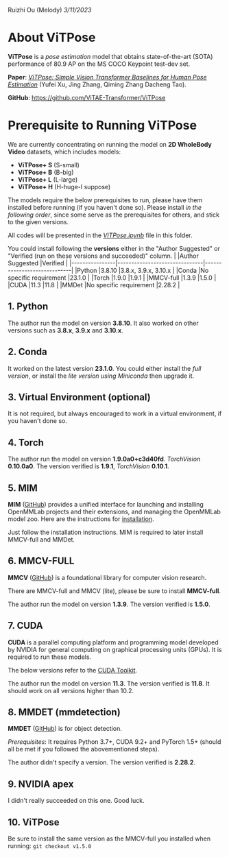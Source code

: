Ruizhi Ou (Melody)     *3/11/2023*
# About ViTPose

**ViTPose** is a *pose estimation* model that obtains state-of-the-art (SOTA) performance of 80.9 AP on the MS COCO Keypoint test-dev set.

**Paper**: *[ViTPose: Simple Vision Transformer Baselines for Human Pose Estimation](https://arxiv.org/abs/2204.12484)* (Yufei Xu, Jing Zhang, Qiming Zhang Dacheng Tao).

**GitHub**:  https://github.com/ViTAE-Transformer/ViTPose


# Prerequisite to Running ViTPose

We are currently concentrating on running the model on **2D WholeBody Video** datasets, which includes models:

 - **ViTPose+ S** (S-small)
 - **ViTPose+ B** (B-big)
 - **ViTPose+ L** (L-large)
 - **ViTPose+ H** (H-huge-I suppose)

The models require the below prerequisites to run, please have them installed before running (if you haven't done so). Please install *in the following order*, since some serve as the prerequisites for others, and stick to the given versions.

All codes will be presented in the *[ViTPose.ipynb](https://github.com/Rezar/GymMate/blob/main/GymNet/Ruizhi%20Ou%20(Melody)/ViTPose_Codes.ipynb)* file in this folder.

You could install following the **versions** either in the "Author Suggested" or "Verified (run on these versions and succeeded)" column.
|                |Author Suggested               |Verified                      |
|----------------|-------------------------------|-----------------------------|
|Python          |3.8.10                         |3.8.x, 3.9.x, 3.10.x            |
|Conda           |No specific requirement        |23.1.0          |
|Torch         |1.9.0                          |1.9.1        |
|MMCV-full       |1.3.9                          |1.5.0           |
|CUDA            |11.3                           |11.8            |
|MMDet           |No specific requirement       |2.28.2         |

## 1. Python

The author run the model on version **3.8.10**.
It also worked on other versions such as **3.8.x**, **3.9.x** and **3.10.x**.

## 2. Conda

It worked on the latest version **23.1.0**.
You could either install the *full version*, or install the *lite version using Miniconda* then upgrade it.


## 3. Virtual Environment (optional)

It is not required, but always encouraged to work in a virtual environment, if you haven't done so.

## 4. Torch

The author run the model on version **1.9.0a0+c3d40fd**. *TorchVision* **0.10.0a0**.
The version verified is **1.9.1**, *TorchVision* **0.10.1**.

## 5. MIM

**MIM** ([GitHub](https://github.com/open-mmlab/mim)) provides a unified interface for launching and installing OpenMMLab projects and their extensions, and managing the OpenMMLab model zoo. Here are the instructions for [installation](https://github.com/open-mmlab/mim/blob/main/docs/en/installation.md).

Just follow the installation instructions. MIM is required to later install MMCV-full and MMDet.

## 6. MMCV-FULL

**MMCV** ([GitHub](https://github.com/open-mmlab/mmcv)) is a foundational library for computer vision research.

There are MMCV-full and MMCV (lite), please be sure to install **MMCV-full**.

The author run the model on version **1.3.9**.
The version verified is **1.5.0**.

## 7. CUDA

**CUDA** is a parallel computing platform and programming model developed by NVIDIA for general computing on graphical processing units (GPUs). It is required to run these models.

The below versions refer to the [CUDA Toolkit](https://developer.nvidia.com/cuda-toolkit).

The author run the model on version **11.3**.
The version verified is **11.8**. It should work on all versions higher than 10.2.

## 8. MMDET (mmdetection)

**MMDET** ([GitHub](https://github.com/open-mmlab/mmdetection)) is for object detection.

*Prerequisites*: It requires Python 3.7+, CUDA 9.2+ and PyTorch 1.5+ (should all be met if you followed the abovementioned steps).

The author didn't specify a version.
The version verified is **2.28.2**. 

## 9. NVIDIA apex

I didn't really succeeded on this one. Good luck.

## 10. ViTPose

Be sure to install the same version as the MMCV-full you installed when running:
`git checkout v1.5.0`
